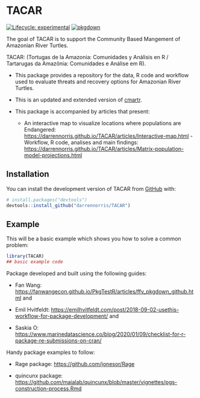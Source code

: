 
<!-- README.md is generated from README.Rmd. Please edit that file -->

# TACAR

<!-- badges: start -->

[![Lifecycle:
experimental](https://img.shields.io/badge/lifecycle-experimental-orange.svg)](https://lifecycle.r-lib.org/articles/stages.html#experimental)
[![pkgdown](https://github.com/darrennorris/TACAR/actions/workflows/pkgdown.yaml/badge.svg)](https://github.com/darrennorris/TACAR/actions/workflows/pkgdown.yaml)
<!-- badges: end -->

The goal of TACAR is to support the Community Based Mangement of
Amazonian River Turtles.

TACAR: (Tortugas de la Amazonia: Comunidades y Análisis en R /
Tartarugas da Amazônia: Comunidades e Análise em R).

- This package provides a repository for the data, R code and workflow
  used to evaluate threats and recovery options for Amazonian River
  Turtles.

- This is an updated and extended version of
  [cmartr](https://github.com/darrennorris/cmartr).

- This package is accompanied by articles that present:  
  - An interactive map to visualize locations where populations are
  Endangered:
  <https://darrennorris.github.io/TACAR/articles/Interactive-map.html> -
  Workflow, R code, analises and main findings:
  <https://darrennorris.github.io/TACAR/articles/Matrix-population-model-projections.html>

## Installation

You can install the development version of TACAR from
[GitHub](https://github.com/) with:

``` r
# install.packages("devtools")
devtools::install_github("darrennorris/TACAR")
```

## Example

This will be a basic example which shows you how to solve a common
problem:

``` r
library(TACAR)
## basic example code 
```

Package developed and built using the following guides:

- Fan Wang:
  <https://fanwangecon.github.io/PkgTestR/articles/ffv_pkgdown_github.html>
  and

- Emil Hvitfeldt:
  <https://emilhvitfeldt.com/post/2018-09-02-usethis-workflow-for-package-development/>
  and

- Saskia O:
  <https://www.marinedatascience.co/blog/2020/01/09/checklist-for-r-package-re-submissions-on-cran/>

Handy package examples to follow:

- Rage package: <https://github.com/jonesor/Rage>

- quincunx package:
  <https://github.com/maialab/quincunx/blob/master/vignettes/pgs-construction-process.Rmd>
